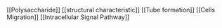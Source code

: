 [[Polysaccharide]]
[[structural characteristic]]
[[Tube formation]]
[[Cells Migration]]
[[Intracellular Signal Pathway]]
